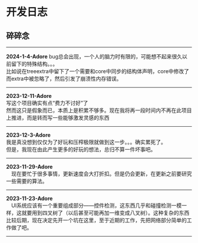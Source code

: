 ﻿# 开发日志
## 碎碎念
***
**2024-1-4-Adore**
bug总会出现，一个人的脑力时有限的，可能想不起来很久以前留下的特殊结构。。。  
比如说在treeextra中留下了一个需要和core中同步的结构体声明，core中修改了而extra中被忽略了，然后引发了崩溃性内存错误。
***
**2023-12-11-Adore**  
写这个项目确实有点“费力不讨好”了  
然而这只是假象而已，本质上是积累不够多。现在我将再一段时间内不再在此项目上推进，而是转而写一些能够激发灵感的东西
***
**2023-12-3-Adore**  
我是真没想到仅仅为了好玩和压榨极限就做到这一步。。。确实累死了。  
但是，我现在由此产生更多的好玩的想法，总归不算一件坏事吧。
***
**2023-11-29-Adore**  
&emsp;现在要忙于很多事情，更新速度会大打折扣。但是仍会更新，在更新之前要研究一些需要的算法。
***
**2023-11-23-Adore**  
&emsp;UI系统应该有一个重要组成部分——控件检测，这东西几乎和碰撞检测一模一样，这就要用到四叉树了（以后甚至可能再加一维变成八叉树）。这种复杂的东西比较后期，现在决定先开一个坑在这里，至于近期的工作，先把网络部分简单的工作做了吧。
***